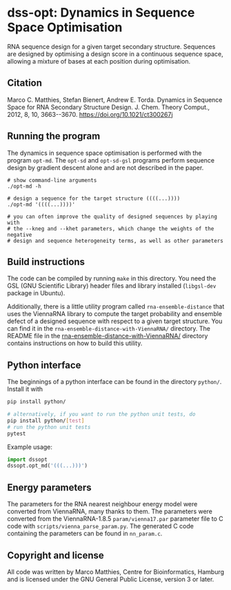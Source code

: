 # dss-opt: Dynamics in Sequence Space Optimisation

RNA sequence design for a given target secondary structure.  Sequences
are designed by optimising a design score in a continuous sequence
space, allowing a mixture of bases at each position during
optimisation.

## Citation

Marco C. Matthies, Stefan Bienert, Andrew E. Torda. Dynamics in
Sequence Space for RNA Secondary Structure Design. J. Chem. Theory
Comput., 2012, 8, 10, 3663--3670.
https://doi.org/10.1021/ct300267j

## Running the program

The dynamics in sequence space optimisation is performed with the program `opt-md`.
The `opt-sd` and `opt-sd-gsl` programs perform sequence design by gradient descent alone
and are not described in the paper.
```
# show command-line arguments
./opt-md -h

# design a sequence for the target structure ((((...))))
./opt-md '((((...))))'

# you can often improve the quality of designed sequences by playing with
# the --kneg and --khet parameters, which change the weights of the negative
# design and sequence heterogeneity terms, as well as other parameters
```

## Build instructions

The code can be compiled by running `make` in this directory. You need
the GSL (GNU Scientific Library) header files and library installed
(`libgsl-dev` package in Ubuntu).

Additionally, there is a little utility program called
`rna-ensemble-distance` that uses the ViennaRNA library to compute the
target probability and ensemble defect of a designed sequence with
respect to a given target structure.  You can find it in the
`rna-ensemble-distance-with-ViennaRNA/` directory. The README file in
the
[rna-ensemble-distance-with-ViennaRNA/](./rna-ensemble-distance-with-ViennaRNA/)
directory contains instructions on how to build this utility.


## Python interface

The beginnings of a python interface can be found in the directory
`python/`.  Install it with
```sh
pip install python/

# alternatively, if you want to run the python unit tests, do
pip install python/[test]
# run the python unit tests
pytest
```

Example usage:
```python
import dssopt
dssopt.opt_md('(((...)))')
```


## Energy parameters

The parameters for the RNA nearest neighbour energy model were
converted from ViennaRNA, many thanks to them.  The parameters were
converted from the ViennaRNA-1.8.5 `param/vienna17.par` parameter file
to C code with `scripts/vienna_parse_param.py`. The generated C code
containing the parameters can be found in `nn_param.c`.

## Copyright and license

All code was written by Marco Matthies, Centre for Bioinformatics,
Hamburg and is licensed under the GNU General Public License, version
3 or later.
